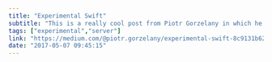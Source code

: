 ```yaml
---
title: "Experimental Swift"
subtitle: "This is a really cool post from Piotr Gorzelany in which he describes how he was able to use Swift to control a Raspberry Pi via an iOS app. iOS + Vapor + Raspberry Pi = Madness."
tags: ["experimental","server"]
link: "https://medium.com/@piotr.gorzelany/experimental-swift-8c9131b62a9d"
date: "2017-05-07 09:45:15"
---
```

